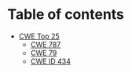 # Table of contents

* [CWE Top 25](README.md)
  * [CWE 787](cwe-top-25/cwe-787.md)
  * [CWE 79](cwe-top-25/cwe-79.md)
  * [CWE ID 434](cwe-top-25/cwe-id-434.md)
